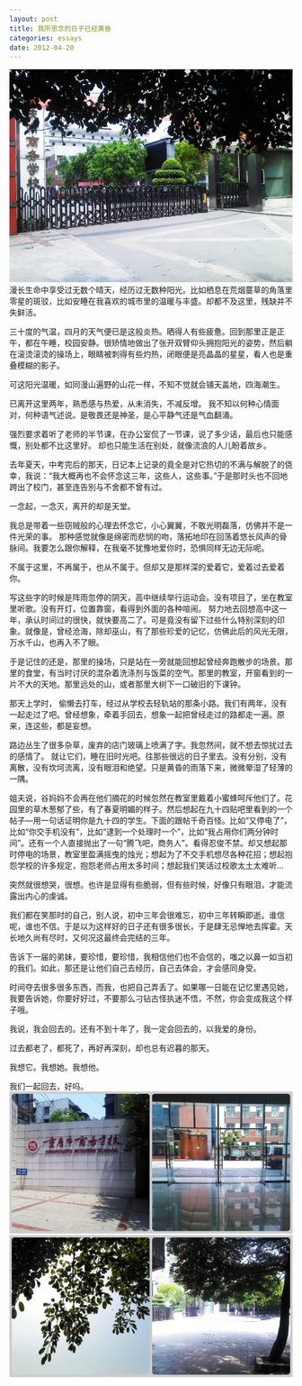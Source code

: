 ```yaml
---
layout: post
title: 我所思念的日子已经黄昏
categories: essays
date: 2012-04-20
---
```

<img src="/images/fulls/sn.jpg" class="fit image">
漫长生命中享受过无数个晴天，经历过无数种阳光。比如栖息在荒烟蔓草的角落里零星的斑驳，比如安睡在我喜欢的城市里的温暖与丰盛。却都不及这里，残缺并不失鲜活。

三十度的气温，四月的天气便已是这般炎热。晒得人有些疲惫。回到那里正是正午，都在午睡，校园安静。很矫情地做出了张开双臂仰头拥抱阳光的姿势，然后躺在滚烫滚烫的操场上，眼睛被刺得有些灼热，闭眼便是亮晶晶的星星，看人也是重叠模糊的影子。

可这阳光温暖，如同漫山遍野的山花一样，不知不觉就会铺天盖地，四海潮生。

已离开这里两年，熟悉感与热爱，从未消失，不减反增。 我不知以何种心情面对，何种语气述说。是敬畏还是神圣，是心平静气还是气血翻涌。

 

强烈要求着听了老师的半节课，在办公室侃了一节课，说了多少话，最后也只能感慨，别处都不比这里好。 却也只能生活在别处，就像流浪的人儿盼着故乡。

去年夏天，中考完后的那天，日记本上记录的竟全是对它热切的不满与解脱了的侥幸，我说：“我大概再也不会怀念这三年，这些人，这些事。”于是那时头也不回地跨出了校门，甚至连告別与不舍都不曾有过。

一念起，一念灭，离开的却是天堂。

我总是带着一些窃贼般的心理去怀念它，小心翼翼，不敢光明磊落，仿佛并不是一件光荣的事。 那种感觉就像是绵密而悲悯的吻，落拓地印在回荡着悠长风声的骨脉间。我要怎么跟你解释，在我毫不犹豫地爱你时，恐惧同样无边无际呢。

不属于这里，不再属于，也从不属于。但却又是那样深的爱着它，爱着过去爱着你。

 

写这些字的时候是阵雨忽停的阴天，高中继续举行运动会。没有项目了，坐在教室里听歌。没有开灯，位置靠窗，看得到外面的各种喧闹。 努力地去回想高中这一年，承认时间过的很快，就快要高二了。可是竟没有留下过些什么特别深刻的印象。就像是，曾经沧海，除却巫山，有了那些珍爱的记忆，仿佛此后的风光无限，万水千山，也再入不了眼。

于是记住的还是，那里的操场，只是站在一旁就能回想起曾经奔跑散步的场景。那里的食堂，有当时讨厌的混杂着洗涤剂与饭菜的空气。那里的教室，开窗看到的一片不大的天地。那里远处的山，或者那里大树下一口破旧的下课钟。

那天上学时， 偷懒去打车，经过从学校去轻轨站的那条小路。我们有两年，没有一起走过了吧。曾经想象，牵着手回去，想象一起把曾经走过的路都走一遍。原来，连这些，都是妄想。

路边丛生了很多杂草，废弃的店门玻璃上喷满了字。我忽然间，就不想去惊扰过去的感情了。 就让它们，睡在旧时光吧。往那些很远的日子里去。没有分别，没有离散，没有坎坷流离，没有眼泪和绝望。只是黄昏的雨落下来，微微晕湿了轻薄的一隅。

姐夫说，谷妈妈不会再在他们摘花的时候忽然在教室里戴着小蜜蜂呵斥他们了。花园里的草木葱郁了些，有了春夏明媚的样子。然后想起在九十四贴吧里看到的一个帖子—用一句话证明你是九十四的学生。下面的跟帖千奇百怪。比如“又停电了”，比如“你交手机没有”，比如“逮到一个处理时一个”，比如“我占用你们两分钟时间”。还有一个人直接抛出了一句“腾飞吧，商务人”。看得忍俊不禁。却又想起那时停电的场景，教室里盈满摇曳的烛光；想起为了不交手机想尽各种花招；想起抱怨学校的许多规定，抱怨老师占用太多时间；想起我们笑话过校歌太土太难听…

突然就很想哭，很想。也许是显得有些脆弱，但有些时候，好像只有眼泪，才能流露出内心的虔诚。

我们都在笑那时的自己，别人说，初中三年会很难忘，初中三年转瞬即逝。谁信呢，谁也不信。于是以为这样好的日子还有很多很长，于是肆无忌惮地去挥霍。天长地久尚有尽时，又何况这最终会完结的三年。

告诉下一届的弟妹，要珍惜，要珍惜，我相信他们也不会信的，嗤之以鼻一如当初的我们。如此，那还是让他们自己去经历，自己去体会，才会感同身受。

时间夺去很多很多东西，而我，也把自己弄丢了。如果哪一日能在记忆里遇见她，我要告诉她，你要好好过，不要那么刁钻古怪执迷不悟，不然，你会变成我这个样子哦。

 

我说，我会回去的。还有不到十年了，我一定会回去的，以我爱的身份。

过去都老了，都死了，再好再深刻，却也总有迟暮的那天。

我想它。我想她。我想他。

我们一起回去，好吗。
<img src="/images/fulls/sn2.jpg" class="fit image">
<img src="/images/fulls/sn3.jpg" class="fit image">
